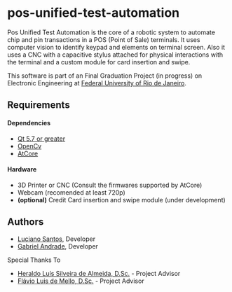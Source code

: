 # pos-unified-test-automation
Pos Unified Test Automation is the core of a robotic system to automate chip and pin transactions in a POS (Point of Sale) terminals. It uses computer vision to identify keypad and elements on terminal screen. Also it uses a CNC with a capacitive stylus attached for physical interactions with the terminal and a custom module for card insertion and swipe.

This software is part of an Final Graduation Project (in progress) on Electronic Engineering at [Federal University of Rio de Janeiro](http://www.poli.ufrj.br/).


## Requirements

#### Dependencies
- [Qt 5.7 or greater](www.qt.io/download-open-source/)
- [OpenCv](https://docs.opencv.org/2.4/doc/tutorials/introduction/linux_install/linux_install.html?highlight=installation)
- [AtCore](https://github.com/KDE/atcore)

#### Hardware
- 3D Printer or CNC (Consult the firmwares supported by AtCore)
- Webcam (recomended at least 720p)
- **(optional)** Credit Card insertion and swipe module (under development)

##  Authors

- [Luciano Santos](https://github.com/luckvargas), Developer
- [Gabriel Andrade](https://github.com/haigeen), Developer

Special Thanks To 
- [Heraldo Luís Silveira de Almeida, D.Sc.](http://www.del.ufrj.br/~heraldo/) - Project Advisor
- [Flávio Luis de Mello, D.Sc.](http://www.del.ufrj.br/~fmello) - Project Advisor
